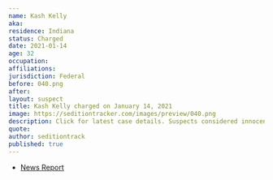 ```yaml
---
name: Kash Kelly
aka:
residence: Indiana
status: Charged
date: 2021-01-14
age: 32
occupation:
affiliations:
jurisdiction: Federal
before: 040.png
after:
layout: suspect
title: Kash Kelly charged on January 14, 2021
image: https://seditiontracker.com/images/preview/040.png
description: Click for latest case details. Suspects considered innocent until proven guilty.
quote:
author: seditiontrack
published: true
---
```


- [News Report](https://www.nwitimes.com/news/update-hammond-man-charged-by-feds-in-capitol-siege/article_3e13f9f1-f6f3-5034-a712-5bbf2f80eb9f.html)
